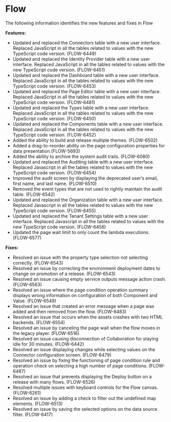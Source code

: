 #  Flow

<head>
  <meta name="guidename" content="Release Notes"/>
  <meta name="context" content="GUID-aec7347b-ef41-4e96-9464-903f69c3b5e4"/>
</head>


The following information identifies the new features and fixes in Flow


**Features:**

-   Updated and replaced the Connectors table with a new user interface. Replaced JavaScript in all the tables related to values with the new TypeScript code version. \(FLOW-6449\)
-   Updated and replaced the Identity Provider table with a new user interface. Replaced JavaScript in all the tables related to values with the new TypeScript code version. \(FLOW-6451\)
-   Updated and replaced the Dashboard table with a new user interface. Replaced JavaScript in all the tables related to values with the new TypeScript code version. \(FLOW-6453\)
-   Updated and replaced the Page Editor table with a new user interface. Replaced JavaScript in all the tables related to values with the new TypeScript code version. \(FLOW-6481\)
-   Updated and replaced the Types table with a new user interface. Replaced JavaScript in all the tables related to values with the new TypeScript code version. \(FLOW-6450\)
-   Updated and replaced the Components table with a new user interface. Replaced JavaScript in all the tables related to values with the new TypeScript code version. \(FLOW-6452\)
-   Added the ability to build and release multiple themes. \(FLOW-6502\)
-   Added a drag-to-reorder ability on the page configuration properties for data presentation.\(FLOW-5693\)
-   Added the ability to archive the system audit trails. \(FLOW-6080\)
-   Updated and replaced the Auditing table with a new user interface. Replaced Javascript in all the tables related to values with the new TypeScript code version. \(FLOW-6454\)
-   Improved the audit screen by displaying the deprecated user’s email, first name, and last name. \(FLOW-6510\)
-   Removed the event types that are not used to rightly maintain the audit table. \(FLOW-6542\)
-   Updated and replaced the Organization table with a new user interface. Replaced Javascript in all the tables related to values with the new TypeScript code version. \(FLOW-6455\)
-   Updated and replaced the Tenant Settings table with a new user interface. Replaced Javascript in all the tables related to values with the new TypeScript code version. \(FLOW-6456\)
-   Updated the page wait limit to only count the lambda executions. \(FLOW-6577\)

**Fixes:**

-   Resolved an issue with the property type selection not selecting correctly. \(FLOW-6543\)
-   Resolved an issue by correcting the environment deployment dates to change on promotion of a release. \(FLOW-6543\)
-   Resolved an issue causing empty service outputs message action crash. \(FLOW-6563\)
-   Resolved an issue where the page condition operation summary displays wrong information on configuration of both Component and Value. \(FLOW-6549\)
-   Resolved an issue that created an error message when a page was added and then removed from the flow. \(FLOW-6483\)
-   Resolved an issue that occurs when the assets crashes with two HTML backends. \(FLOW-6554\)
-   Resolved an issue by canceling the page wait when the flow moves in the legacy player. \(FLOW-6516\)
-   Resolved an issue causing disconnection of Collaboration for staying idle for 30 minutes. \(FLOW-6442\)
-   Resolved an issue displaying changes while selecting values on the Connector configuration screen. \(FLOW-6479\)
-   Resolved an issue by fixing the functioning of page condition rule and operation check on selecting a high number of page conditions. \(FLOW-6487\)
-   Resolved an issue that prevents displaying the Deploy button on a release with many flows. \(FLOW-6526\)
-   Resolved multiple issues with keyboard controls for the Flow canvas. \(FLOW-6261\)
-   Resolved an issue by adding a check to filter out the undefined map elements. \(FLOW-6513\)
-   Resolved an issue by saving the selected options on the data source filter. \(FLOW-6417\)